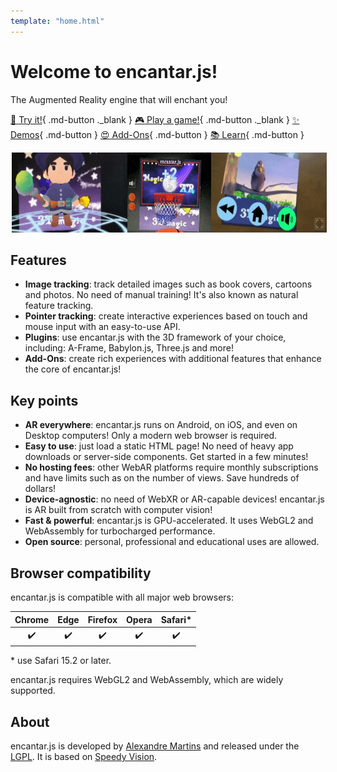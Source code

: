 ```yaml
---
template: "home.html"
---
```

# Welcome to encantar.js!

The Augmented Reality engine that will enchant you!

<style>
.md-button { padding-left: 1.5em !important; padding-right: 1.5em !important; }
#gallery { display: flex; justify-content: center; }
#gallery img { height: 128px; margin: 0 2px; }
</style>

[:star2: Try it!](../demos/hello-aframe/poster.html){ .md-button ._blank } [:video_game: Play a game!](../demos/basketball/poster.html){ .md-button ._blank } [:sparkles: Demos](./demos.md){ .md-button } [:heart_eyes: Add-Ons](./addons/index.md){ .md-button } [:books: Learn](./tutorial/index.md){ .md-button }

<div id="gallery">
  <a href="../demos/hello-aframe/poster.html" target="_blank"><img src="../img/mage.gif" alt="Demo"></a>
  <a href="../demos/basketball/poster.html" target="_blank"><img src="../img/basketball.gif" alt="Game"></a>
  <a href="../addons/"><img src="../img/video-player.gif" alt="Video Player"></a>
</div>

## Features

* **Image tracking**: track detailed images such as book covers, cartoons and photos. No need of manual training! It's also known as natural feature tracking.
* **Pointer tracking**: create interactive experiences based on touch and mouse input with an easy-to-use API.
* **Plugins**: use encantar.js with the 3D framework of your choice, including: A-Frame, Babylon.js, Three.js and more!
* **Add-Ons**: create rich experiences with additional features that enhance the core of encantar.js!

## Key points

* **AR everywhere**: encantar.js runs on Android, on iOS, and even on Desktop computers! Only a modern web browser is required.
* **Easy to use**: just load a static HTML page! No need of heavy app downloads or server-side components. Get started in a few minutes!
* **No hosting fees**: other WebAR platforms require monthly subscriptions and have limits such as on the number of views. Save hundreds of dollars!
* **Device-agnostic**: no need of WebXR or AR-capable devices! encantar.js is AR built from scratch with computer vision!
* **Fast & powerful**: encantar.js is GPU-accelerated. It uses WebGL2 and WebAssembly for turbocharged performance.
* **Open source**: personal, professional and educational uses are allowed.

## Browser compatibility

encantar.js is compatible with all major web browsers:

| Chrome | Edge | Firefox | Opera | Safari* |
|:------:|:----:|:-------:|:-----:|:-------:|
| :heavy_check_mark: | :heavy_check_mark: | :heavy_check_mark: | :heavy_check_mark: | :heavy_check_mark: |

\* use Safari 15.2 or later.

encantar.js requires WebGL2 and WebAssembly, which are widely supported.

## About

encantar.js is developed by [Alexandre Martins](https://github.com/alemart) and released under the [LGPL](./license.md). It is based on [Speedy Vision](https://github.com/alemart/speedy-vision).
